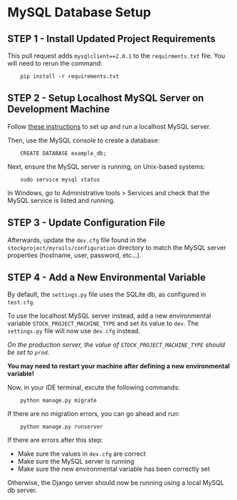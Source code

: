 # MySQL Database Setup

## STEP 1 - Install Updated Project Requirements
This pull request adds `mysqlclient==2.0.1` to the `requirments.txt` file. You will need to rerun the command:
    
        pip install -r requirements.txt

## STEP 2 - Setup Localhost MySQL Server on Development Machine
Follow [these instructions](https://ladvien.com/data-analytics-mysql-localhost-setup/) to set up and run a localhost MySQL server.

Then, use the MySQL console to create a database:

        CREATE DATABASE example_db;

Next, ensure the MySQL server is running, on Unix-based systems:
        
        sudo service mysql status

In Windows, go to Administrative tools > Services and check that the MySQL service is listed and running. 

## STEP 3 - Update Configuration File        
Afterwards, update the `dev.cfg` file found in the `stockproject/myrails/configuration` directory to match the MySQL server properties (hostname, user, password, etc...).

## STEP 4 - Add a New Environmental Variable
By default, the `settings.py` file uses the SQLite db, as configured in `test.cfg`. 

To use the localhost MySQL server instead, add a new environmental variable `STOCK_PROJECT_MACHINE_TYPE` and set its value to `dev`. The `settings.py` file will now use `dev.cfg` instead.

_On the production server, the value of `STOCK_PROJECT_MACHINE_TYPE` should be set to `prod`._ 

__You may need to restart your machine after defining a new environmental variable!__

Now, in your IDE terminal, excute the following commands:

        python manage.py migrate

If there are no migration errors, you can go ahead and run:

        python manage.py runserver

If there are errors after this step:
* Make sure the values in `dev.cfg` are correct
* Make sure the MySQL server is running
* Make sure the new environmental variable has been correctly set

Otherwise, the Django server should now be running using a local MySQL db server.

